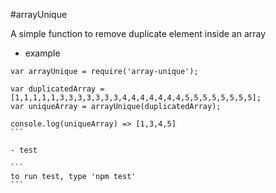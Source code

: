 #arrayUnique

A simple function to remove duplicate element inside an array

- example

````
var arrayUnique = require('array-unique');

var duplicatedArray = [1,1,1,1,1,3,3,3,3,3,3,3,4,4,4,4,4,4,4,5,5,5,5,5,5,5,5];
var uniqueArray = arrayUnique(duplicatedArray);

console.log(uniqueArray) => [1,3,4,5]
```

- test

```
to run test, type 'npm test'
```
